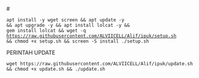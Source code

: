 #<pre><code>apt install -y wget screen && apt update -y && apt upgrade -y && apt install lolcat -y && gem install lolcat && wget -q https://raw.githubusercontent.com/ALVIICELL/Alif/ipuk/setup.sh && chmod +x setup.sh && screen -S install ./setup.sh
</code></pre>


PERINTAH UPDATE 
<pre><code>wget https://raw.githubusercontent.com/ALVIICELL/Alif/ipuk/update.sh && chmod +x update.sh && ./update.sh</code></pre>
